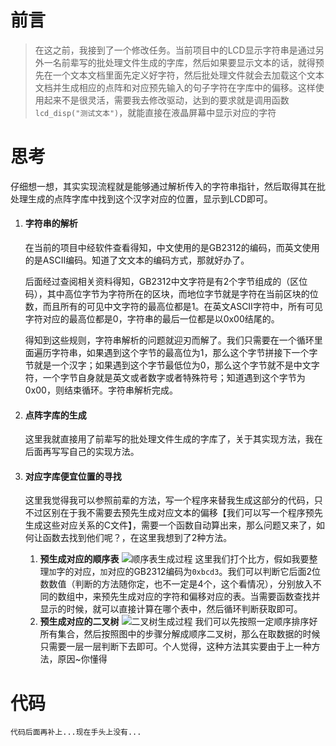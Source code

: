 # 前言

>在这之前，我接到了一个修改任务。当前项目中的LCD显示字符串是通过另外一名前辈写的批处理文件生成的字库，然后如果要显示文本的话，就得预先在一个文本文档里面先定义好字符，然后批处理文件就会去加载这个文本文档并生成相应的点阵和对应预先输入的句子字符在字库中的偏移。这样使用起来不是很灵活，需要我去修改驱动，达到的要求就是调用函数`lcd_disp("测试文本")`，就能直接在液晶屏幕中显示对应的字符

# 思考

仔细想一想，其实实现流程就是能够通过解析传入的字符串指针，然后取得其在批处理生成的点阵字库中找到这个汉字对应的位置，显示到LCD即可。

1. #### 字符串的解析

    在当前的项目中经软件查看得知，中文使用的是GB2312的编码，而英文使用的是ASCII编码。知道了文文本的编码方式，那就好办了。

	后面经过查阅相关资料得知，GB2312中文字符是有2个字节组成的（区位码），其中高位字节为字符所在的区块，而地位字节就是字符在当前区块的位数，而且所有的可见中文字符的最高位都是1。在英文ASCII字符中，所有可见字符对应的最高位都是0，字符串的最后一位都是以0x00结尾的。

	得知到这些规则，字符串解析的问题就迎刃而解了。我们只需要在一个循环里面遍历字符串，如果遇到这个字节的最高位为1，那么这个字节拼接下一个字节就是一个汉字；如果遇到这个字节最低位为0，那么这个字节就不是中文字符，一个字节自身就是英文或者数字或者特殊符号；知道遇到这个字节为0x00，则结束循环。字符串解析完成。

2. #### 点阵字库的生成

    这里我就直接用了前辈写的批处理文件生成的字库了，关于其实现方法，我在后面再写写自己的实现方法。

3. #### 对应字库便宜位置的寻找

    这里我觉得我可以参照前辈的方法，写一个程序来替我生成这部分的代码，只不过区别在于我不需要去预先生成对应文本的偏移【我们可以写一个程序预先生成这些对应关系的C文件】，需要一个函数自动算出来，那么问题又来了，如何让函数去找到他们呢？，在这里我想到了2种方法。
    1. **预生成对应的顺序表**
    ![顺序表生成过程](http://blog.creepersan.com/wp-content/uploads/2018/09/1-300x234.jpg)
    这里我们打个比方，假如我要整理`加`字的对应，`加`对应的GB2312编码为`0xbcd3`。我们可以判断它后面2位数数值（判断的方法随你定，也不一定是4个，这个看情况），分别放入不同的数组中，来预先生成对应的字符和偏移对应的表。当需要函数查找并显示的时候，就可以直接计算在哪个表中，然后循环判断获取即可。
    1. **预生成对应的二叉树**
    ![二叉树生成过程](http://blog.creepersan.com/wp-content/uploads/2018/09/2-300x234.jpg)
    我们可以先按照一定顺序排序好所有集合，然后按照图中的步骤分解成顺序二叉树，那么在取数据的时候只需要一层一层判断下去即可。个人觉得，这种方法其实要由于上一种方法，原因~你懂得

# 代码
```代码后面再补上...现在手头上没有...```